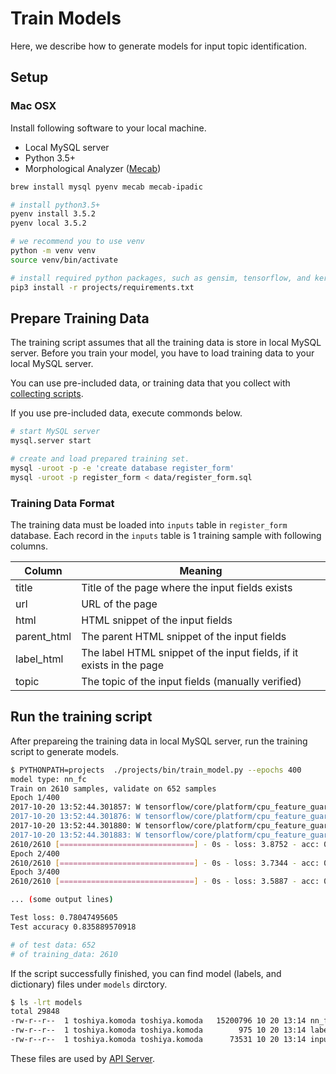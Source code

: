 # Train Models

Here, we describe how to generate models for input topic identification.

## Setup

### Mac OSX

Install following software to your local machine.

* Local MySQL server
* Python 3.5+
* Morphological Analyzer ([Mecab](https://github.com/taku910/mecab))

```bash
brew install mysql pyenv mecab mecab-ipadic

# install python3.5+
pyenv install 3.5.2
pyenv local 3.5.2

# we recommend you to use venv
python -m venv venv
source venv/bin/activate

# install required python packages, such as gensim, tensorflow, and keras.
pip3 install -r projects/requirements.txt
```

## Prepare Training Data

The training script assumes that all the training data is store in local MySQL server.
Before you train your model, you have to load training data to your local MySQL server.

You can use pre-included data,
or training data that you collect with [collecting scripts](/docs/collecting_training_set.md).

If you use pre-included data, execute commonds below.

```bash
# start MySQL server
mysql.server start

# create and load prepared training set.
mysql -uroot -p -e 'create database register_form'
mysql -uroot -p register_form < data/register_form.sql
```

### Training Data Format

The training data must be loaded into `inputs` table in `register_form` database.
Each record in the `inputs` table is 1 training sample with following columns.

|Column| Meaning |
|---|---|
|title| Title of the page where the input fields exists|
|url| URL of the page|
|html| HTML snippet of the input fields|
|parent_html| The parent HTML snippet of the input fields|
|label_html| The label HTML snippet of the input fields, if it exists in the page|
|topic| The topic of the input fields (manually verified)|

## Run the training script

After prepareing the training data in local MySQL server,
run the training script to generate models.

```bash
$ PYTHONPATH=projects  ./projects/bin/train_model.py --epochs 400                                                                       Using TensorFlow backend.
model type: nn_fc
Train on 2610 samples, validate on 652 samples
Epoch 1/400
2017-10-20 13:52:44.301857: W tensorflow/core/platform/cpu_feature_guard.cc:45] The TensorFlow library wasn't compiled to use SSE4.2 instructions, but these are available on your machine and could speed up CPU computations.
2017-10-20 13:52:44.301876: W tensorflow/core/platform/cpu_feature_guard.cc:45] The TensorFlow library wasn't compiled to use AVX instructions, but these are available on your machine and could speed up CPU computations.
2017-10-20 13:52:44.301880: W tensorflow/core/platform/cpu_feature_guard.cc:45] The TensorFlow library wasn't compiled to use AVX2 instructions, but these are available on your machine and could speed up CPU computations.
2017-10-20 13:52:44.301883: W tensorflow/core/platform/cpu_feature_guard.cc:45] The TensorFlow library wasn't compiled to use FMA instructions, but these are available on your machine and could speed up CPU computations.
2610/2610 [==============================] - 0s - loss: 3.8752 - acc: 0.0398 - val_loss: 3.7276 - val_acc: 0.1902
Epoch 2/400
2610/2610 [==============================] - 0s - loss: 3.7344 - acc: 0.1379 - val_loss: 3.5656 - val_acc: 0.3328
Epoch 3/400
2610/2610 [==============================] - 0s - loss: 3.5887 - acc: 0.2115 - val_loss: 3.4212 - val_acc: 0.3666

... (some output lines)

Test loss: 0.78047495605
Test accuracy 0.835889570918

# of test data: 652
# of training_data: 2610
```

If the script successfully finished,
you can find model (labels, and dictionary) files under `models` dirctory.

```bash
$ ls -lrt models
total 29848
-rw-r--r--  1 toshiya.komoda toshiya.komoda   15200796 10 20 13:14 nn_fc_model.h5
-rw-r--r--  1 toshiya.komoda toshiya.komoda        975 10 20 13:14 labels.pickle
-rw-r--r--  1 toshiya.komoda toshiya.komoda      73531 10 20 13:14 inputs.dict
```

 These files are used by [API Server](/docs/api_server.md).
